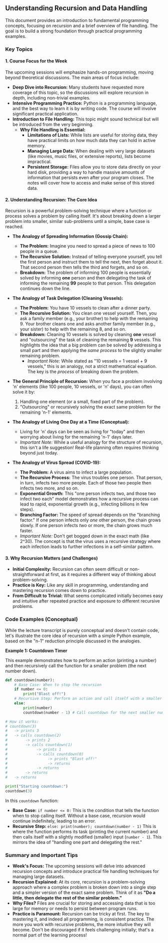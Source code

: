 ## Understanding Recursion and Data Handling

This document provides an introduction to fundamental programming concepts, focusing on recursion and a brief overview of file handling. The goal is to build a strong foundation through practical programming examples.

### Key Topics

#### 1. Course Focus for the Week

The upcoming sessions will emphasize hands-on programming, moving beyond theoretical discussions. The main areas of focus include:

*   **Deep Dive into Recursion:** Many students have requested more coverage of this topic, so the discussions will explore recursion in depth, including non-trivial examples.
*   **Intensive Programming Practice:** Python is a programming language, and the best way to learn it is by writing code. The course will involve significant practical application.
*   **Introduction to File Handling:** This topic might sound technical but will be introduced from the very beginning.
    *   **Why File Handling is Essential:**
        *   **Limitations of Lists:** While lists are useful for storing data, they have practical limits on how much data they can hold in active memory.
        *   **Managing Large Data:** When dealing with very large datasets (like movies, music files, or extensive reports), lists become impractical.
        *   **Persistent Storage:** Files allow you to store data directly on your hard disk, providing a way to handle massive amounts of information that persists even after your program closes. The notes will cover how to access and make sense of this stored data.

#### 2. Understanding Recursion: The Core Idea

Recursion is a powerful problem-solving technique where a function or process solves a problem by calling itself. It's about breaking down a larger problem into smaller, similar sub-problems until a simple, base case is reached.

*   **The Analogy of Spreading Information (Gossip Chain):**
    *   **The Problem:** Imagine you need to spread a piece of news to 100 people in a queue.
    *   **The Recursive Solution:** Instead of telling everyone yourself, you tell the first person and instruct them to tell the next, then forget about it. That second person then tells the third and forgets, and so on.
    *   **Breakdown:** The problem of informing 100 people is essentially solved by informing **one** person and then delegating the task of informing the remaining **99** people to that person. This delegation continues down the line.

*   **The Analogy of Task Delegation (Cleaning Vessels):**
    *   **The Problem:** You have 10 vessels to clean after a dinner party.
    *   **The Recursive Solution:** You clean one vessel yourself. Then, you ask a family member (e.g., your brother) to help with the remaining 9. Your brother cleans one and asks another family member (e.g., your sister) to help with the remaining 8, and so on.
    *   **Breakdown:** Cleaning 10 vessels is solved by cleaning **one** vessel and "outsourcing" the task of cleaning the remaining **9** vessels. This highlights the idea that a big problem can be solved by addressing a small part and then applying the *same process* to the slightly smaller remaining problem.
        *   *Important Note:* While stated as "10 vessels = 1 vessel + 9 vessels," this is an analogy, not a strict mathematical equation. The key is the *process* of breaking down the problem.

*   **The General Principle of Recursion:**
    When you face a problem involving 'n' elements (like 100 people, 10 vessels, or 'n' days), you can often solve it by:
    1.  Handling one element (or a small, fixed part of the problem).
    2.  "Outsourcing" or recursively solving the exact same problem for the remaining 'n-1' elements.

*   **The Analogy of Living One Day at a Time (Conceptual):**
    *   Living for 'n' days can be seen as living for "today" and then worrying about living for the remaining 'n-1' days later.
    *   *Important Note:* While a useful analogy for the structure of recursion, this isn't a life suggestion! Real-life planning often requires thinking beyond just today.

*   **The Analogy of Virus Spread (COVID-19):**
    *   **The Problem:** A virus aims to infect a large population.
    *   **The Recursive Process:** The virus troubles one person. That person, in turn, infects two more people. Each of those two people then infects two more, and so on.
    *   **Exponential Growth:** This "one person infects two, and those two infect two each" model demonstrates how a recursive process can lead to rapid, exponential growth (e.g., infecting billions in few steps).
    *   **Branching Factor:** The speed of spread depends on the "branching factor." If one person infects only *one* other person, the chain grows slowly. If one person infects *two* or more, the chain grows much faster.
    *   *Important Note:* Don't get bogged down in the exact math (like 2^30). The concept is that the virus uses a recursive strategy where each infection leads to further infections in a self-similar pattern.

#### 3. Why Recursion Matters (and Challenges)

*   **Initial Complexity:** Recursion can often seem difficult or non-straightforward at first, as it requires a different way of thinking about problem-solving.
*   **Practice is Key:** Like any skill in programming, understanding and mastering recursion comes down to practice.
*   **From Difficult to Trivial:** What seems complicated initially becomes easy and intuitive after repeated practice and exposure to different recursive problems.

### Code Examples (Conceptual)

While the lecture transcript is purely conceptual and doesn't contain code, let's illustrate the core idea of recursion with a simple Python example, based on the "n-1" reduction principle discussed in the analogies.

**Example 1: Countdown Timer**

This example demonstrates how to perform an action (printing a number) and then recursively call the function for a smaller problem (the next number down).

```python
def countdown(number):
    # Base Case: When to stop the recursion
    if number <= 0:
        print("Blast off!")
    # Recursive Step: Perform an action and call itself with a smaller problem
    else:
        print(number)
        countdown(number - 1) # Call countdown for the next smaller number

# How it works:
# countdown(3)
#   -> prints 3
#   -> calls countdown(2)
#        -> prints 2
#        -> calls countdown(1)
#             -> prints 1
#             -> calls countdown(0)
#                  -> prints "Blast off!"
#                  -> returns
#             -> returns
#        -> returns
#   -> returns

print("Starting countdown:")
countdown(3)
```

In this `countdown` function:
*   **Base Case:** `if number <= 0:` This is the condition that tells the function when to stop calling itself. Without a base case, recursion would continue indefinitely, leading to an error.
*   **Recursive Step:** `else: print(number); countdown(number - 1)` This is where the function performs its task (printing the current number) and then calls itself with a slightly modified (smaller) input (`number - 1`). This mirrors the idea of "handling one part and delegating the rest."

### Summary and Important Tips

*   **Week's Focus:** The upcoming sessions will delve into advanced recursion concepts and introduce practical file handling techniques for managing large datasets.
*   **Recursion Explained:** At its core, recursion is a problem-solving approach where a complex problem is broken down into a single step and a simpler version of the exact same problem. Think of it as **"Do a little, then delegate the rest of the similar problem."**
*   **Why Files?** Files are crucial for storing and accessing data that is too large for memory or needs to persist between program runs.
*   **Practice is Paramount:** Recursion can be tricky at first. The key to mastering it, and indeed all programming, is consistent practice. The more you work with recursive problems, the more intuitive they will become. Don't be discouraged if it feels challenging initially; that's a normal part of the learning process!